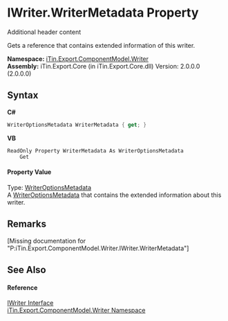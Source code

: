 # IWriter.WriterMetadata Property 
Additional header content 

Gets a reference that contains extended information of this writer.

**Namespace:**&nbsp;<a href="N_iTin_Export_ComponentModel_Writer">iTin.Export.ComponentModel.Writer</a><br />**Assembly:**&nbsp;iTin.Export.Core (in iTin.Export.Core.dll) Version: 2.0.0.0 (2.0.0.0)

## Syntax

**C#**<br />
``` C#
WriterOptionsMetadata WriterMetadata { get; }
```

**VB**<br />
``` VB
ReadOnly Property WriterMetadata As WriterOptionsMetadata
	Get
```


#### Property Value
Type: <a href="T_iTin_Export_ComponentModel_Writer_WriterOptionsMetadata">WriterOptionsMetadata</a><br />A <a href="T_iTin_Export_ComponentModel_Writer_WriterOptionsMetadata">WriterOptionsMetadata</a> that contains the extended information about this writer.

## Remarks
\[Missing <remarks> documentation for "P:iTin.Export.ComponentModel.Writer.IWriter.WriterMetadata"\]

## See Also


#### Reference
<a href="T_iTin_Export_ComponentModel_Writer_IWriter">IWriter Interface</a><br /><a href="N_iTin_Export_ComponentModel_Writer">iTin.Export.ComponentModel.Writer Namespace</a><br />